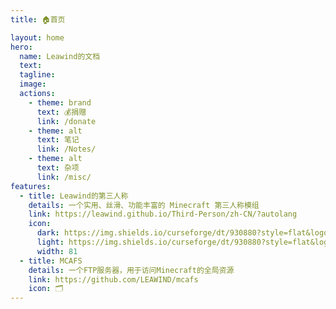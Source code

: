 ```yaml
---
title: 🏠首页

layout: home
hero:
  name: Leawind的文档
  text:
  tagline:
  image: 
  actions:
    - theme: brand
      text: 💰捐赠
      link: /donate
    - theme: alt
      text: 笔记
      link: /Notes/
    - theme: alt
      text: 杂项
      link: /misc/
features:
  - title: Leawind的第三人称
    details: 一个实用、丝滑、功能丰富的 Minecraft 第三人称模组
    link: https://leawind.github.io/Third-Person/zh-CN/?autolang
    icon: 
      dark: https://img.shields.io/curseforge/dt/930880?style=flat&logo=curseforge&logoColor=f16436&label=%20&color=4f4f4f
      light: https://img.shields.io/curseforge/dt/930880?style=flat&logo=curseforge&logoColor=4f4f4f&label=%20&color=f16436
      width: 81
  - title: MCAFS
    details: 一个FTP服务器，用于访问Minecraft的全局资源
    link: https://github.com/LEAWIND/mcafs
    icon: 🗂
---
```

